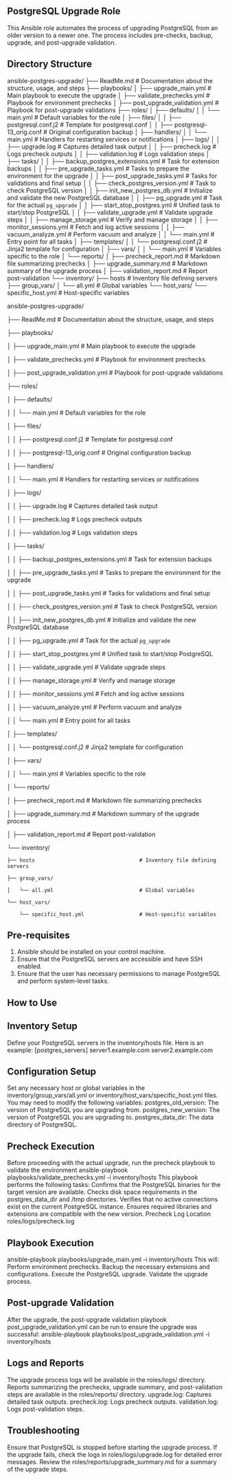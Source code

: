 PostgreSQL Upgrade Role
-----------------------
This Ansible role automates the process of upgrading PostgreSQL from an older version to a newer one. The process includes pre-checks, backup, upgrade, and post-upgrade validation.

Directory Structure
-------------------

ansible-postgres-upgrade/
├── ReadMe.md                                  # Documentation about the structure, usage, and steps
├── playbooks/
│   ├── upgrade_main.yml                       # Main playbook to execute the upgrade
│   ├── validate_prechecks.yml                 # Playbook for environment prechecks
│   ├── post_upgrade_validation.yml            # Playbook for post-upgrade validations
├── roles/
│   ├── defaults/
│   │   └── main.yml                           # Default variables for the role
│   ├── files/
│   │   ├── postgresql.conf.j2                 # Template for postgresql.conf
│   │   ├── postgresql-13_orig.conf            # Original configuration backup
│   ├── handlers/
│   │   └── main.yml                           # Handlers for restarting services or notifications
│   ├── logs/
│   │   ├── upgrade.log                        # Captures detailed task output
│   │   ├── precheck.log                       # Logs precheck outputs
│   │   ├── validation.log                     # Logs validation steps
│   ├── tasks/
│   │   ├── backup_postgres_extensions.yml     # Task for extension backups
│   │   ├── pre_upgrade_tasks.yml              # Tasks to prepare the environment for the upgrade
│   │   ├── post_upgrade_tasks.yml             # Tasks for validations and final setup
│   │   ├── check_postgres_version.yml         # Task to check PostgreSQL version
│   │   ├── init_new_postgres_db.yml           # Initialize and validate the new PostgreSQL database
│   │   ├── pg_upgrade.yml                     # Task for the actual `pg_upgrade`
│   │   ├── start_stop_postgres.yml            # Unified task to start/stop PostgreSQL
│   │   ├── validate_upgrade.yml               # Validate upgrade steps
│   │   ├── manage_storage.yml                 # Verify and manage storage
│   │   ├── monitor_sessions.yml               # Fetch and log active sessions
│   │   ├── vacuum_analyze.yml                 # Perform vacuum and analyze
│   │   └── main.yml                           # Entry point for all tasks
│   ├── templates/
│   │   └── postgresql.conf.j2                 # Jinja2 template for configuration
│   ├── vars/
│   │   └── main.yml                           # Variables specific to the role
│   └── reports/
│       ├── precheck_report.md                 # Markdown file summarizing prechecks
│       ├── upgrade_summary.md                 # Markdown summary of the upgrade process
│       ├── validation_report.md               # Report post-validation
└── inventory/
    ├── hosts                                  # Inventory file defining servers
    ├── group_vars/
    │   └── all.yml                            # Global variables
    └── host_vars/
        └── specific_host.yml                  # Host-specific variables

ansible-postgres-upgrade/

├── ReadMe.md                                  # Documentation about the structure, usage, and steps

├── playbooks/

│   ├── upgrade_main.yml                       # Main playbook to execute the upgrade

│   ├── validate_prechecks.yml                 # Playbook for environment prechecks

│   ├── post_upgrade_validation.yml            # Playbook for post-upgrade validations

├── roles/

│   ├── defaults/

│   │   └── main.yml                           # Default variables for the role

│   ├── files/

│   │   ├── postgresql.conf.j2                 # Template for postgresql.conf

│   │   ├── postgresql-13_orig.conf            # Original configuration backup

│   ├── handlers/

│   │   └── main.yml                           # Handlers for restarting services or notifications

│   ├── logs/

│   │   ├── upgrade.log                        # Captures detailed task output

│   │   ├── precheck.log                       # Logs precheck outputs

│   │   ├── validation.log                     # Logs validation steps

│   ├── tasks/

│   │   ├── backup_postgres_extensions.yml     # Task for extension backups

│   │   ├── pre_upgrade_tasks.yml              # Tasks to prepare the environment for the upgrade

│   │   ├── post_upgrade_tasks.yml             # Tasks for validations and final setup

│   │   ├── check_postgres_version.yml         # Task to check PostgreSQL version

│   │   ├── init_new_postgres_db.yml           # Initialize and validate the new PostgreSQL database

│   │   ├── pg_upgrade.yml                     # Task for the actual `pg_upgrade`

│   │   ├── start_stop_postgres.yml            # Unified task to start/stop PostgreSQL

│   │   ├── validate_upgrade.yml               # Validate upgrade steps

│   │   ├── manage_storage.yml                 # Verify and manage storage

│   │   ├── monitor_sessions.yml               # Fetch and log active sessions

│   │   ├── vacuum_analyze.yml                 # Perform vacuum and analyze

│   │   └── main.yml                           # Entry point for all tasks

│   ├── templates/

│   │   └── postgresql.conf.j2                 # Jinja2 template for configuration

│   ├── vars/

│   │   └── main.yml                           # Variables specific to the role

│   └── reports/

│       ├── precheck_report.md                 # Markdown file summarizing prechecks

│       ├── upgrade_summary.md                 # Markdown summary of the upgrade process

│       ├── validation_report.md               # Report post-validation

└── inventory/

    ├── hosts                                  # Inventory file defining servers
    
    ├── group_vars/
    
    │   └── all.yml                            # Global variables
    
    └── host_vars/
    
        └── specific_host.yml                  # Host-specific variables

Pre-requisites
--------------
1. Ansible should be installed on your control machine.
2. Ensure that the PostgreSQL servers are accessible and have SSH enabled.
3. Ensure that the user has necessary permissions to manage PostgreSQL and perform system-level tasks.

How to Use
----------
Inventory Setup
---------------
Define your PostgreSQL servers in the inventory/hosts file. Here is an example:
[postgres_servers]
server1.example.com
server2.example.com

Configuration Setup
-------------------
Set any necessary host or global variables in the inventory/group_vars/all.yml or inventory/host_vars/specific_host.yml files. You may need to modify the following variables:
  postgres_old_version: The version of PostgreSQL you are upgrading from.
  postgres_new_version: The version of PostgreSQL you are upgrading to.
  postgres_data_dir: The data directory of PostgreSQL.
  
Precheck Execution
------------------
  Before proceeding with the actual upgrade, run the precheck playbook to validate the environment
  ansible-playbook playbooks/validate_prechecks.yml -i inventory/hosts
This playbook performs the following tasks:
  Confirms that the PostgreSQL binaries for the target version are available.
  Checks disk space requirements in the postgres_data_dir and /tmp directories.
  Verifies that no active connections exist on the current PostgreSQL instance.
  Ensures required libraries and extensions are compatible with the new version.
Precheck Log Location
  roles/logs/precheck.log

Playbook Execution
------------------
ansible-playbook playbooks/upgrade_main.yml -i inventory/hosts
This will:
    Perform environment prechecks.
    Backup the necessary extensions and configurations.
    Execute the PostgreSQL upgrade.
    Validate the upgrade process.
    
Post-upgrade Validation
-----------------------
After the upgrade, the post-upgrade validation playbook post_upgrade_validation.yml can be run to ensure the upgrade was successful:
ansible-playbook playbooks/post_upgrade_validation.yml -i inventory/hosts

Logs and Reports
----------------
The upgrade process logs will be available in the roles/logs/ directory. Reports summarizing the prechecks, upgrade summary, and post-validation steps are available in the roles/reports/ directory.
  upgrade.log: Captures detailed task outputs.
  precheck.log: Logs precheck outputs.
  validation.log: Logs post-validation steps.
  
Troubleshooting
---------------
  Ensure that PostgreSQL is stopped before starting the upgrade process.
  If the upgrade fails, check the logs in roles/logs/upgrade.log for detailed error messages.
  Review the roles/reports/upgrade_summary.md for a summary of the upgrade steps.
  
